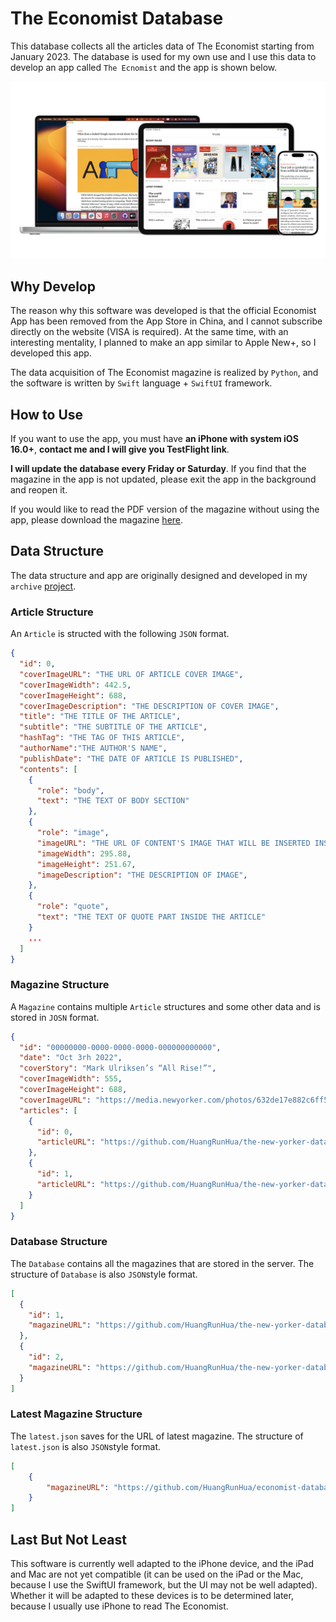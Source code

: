 # The Economist Database

This database collects all the articles data of The Economist starting from January 2023. The database is used for my own use and I use this data to develop an app called `The Ecnomist` and the app is shown below.

![](https://github.com/HuangRunHua/economist-database/raw/main/cover.png)

## Why Develop

The reason why this software was developed is that the official Economist App has been removed from the App Store in China, and I cannot subscribe directly on the website (VISA is required). At the same time, with an interesting mentality, I planned to make an app similar to Apple New+, so I developed this app. 

The data acquisition of The Economist magazine is realized by `Python`, and the software is written by `Swift` language + `SwiftUI` framework.

## How to Use

If you want to use the app, you must have **an iPhone with system iOS 16.0+**, **contact me and I will give you TestFlight link**. 

**I will update the database every Friday or Saturday**. If you find that the magazine in the app is not updated, please exit the app in the background and reopen it.

If you would like to read the PDF version of the magazine without using the app, please download the magazine [here](https://github.com/HuangRunHua/the-economist-time-etc).

## Data Structure

The data structure and app are originally designed and developed in my `archive` [project](https://github.com/HuangRunHua/the-new-yorker-database).

### Article Structure

An `Article` is structed with the following `JSON` format.

```json
{
  "id": 0,
  "coverImageURL": "THE URL OF ARTICLE COVER IMAGE",
  "coverImageWidth": 442.5,
  "coverImageHeight": 688,
  "coverImageDescription": "THE DESCRIPTION OF COVER IMAGE",
  "title": "THE TITLE OF THE ARTICLE",
  "subtitle": "THE SUBTITLE OF THE ARTICLE",
  "hashTag": "THE TAG OF THIS ARTICLE",
  "authorName":"THE AUTHOR'S NAME",
  "publishDate": "THE DATE OF ARTICLE IS PUBLISHED",
  "contents": [
    {
      "role": "body",
      "text": "THE TEXT OF BODY SECTION"
    },
    {
      "role": "image",
      "imageURL": "THE URL OF CONTENT'S IMAGE THAT WILL BE INSERTED INSIDE AN ARTICLE",
      "imageWidth": 295.88,
      "imageHeight": 251.67,
      "imageDescription": "THE DESCRIPTION OF IMAGE",
    },
    {
      "role": "quote",
      "text": "THE TEXT OF QUOTE PART INSIDE THE ARTICLE"
    }
    ...
  ]
}
```

### Magazine Structure

A `Magazine` contains multiple `Article` structures and some other data and is stored in `JOSN` format.

```json
{
  "id": "00000000-0000-0000-0000-000000000000",
  "date": "Oct 3rh 2022",
  "coverStory": "Mark Ulriksen’s “All Rise!”",
  "coverImageWidth": 555,
  "coverImageHeight": 688,
  "coverImageURL": "https://media.newyorker.com/photos/632de17e882c6ff52b2d3b1f/master/w_380,c_limit/2022_10_03.jpg",
  "articles": [
    {
      "id": 0,
      "articleURL": "https://github.com/HuangRunHua/the-new-yorker-database/raw/main/database/2022_10_03/the-shock-and-aftershocks-of-the-waste-land/article.json"
    },
    {
      "id": 1,
      "articleURL": "https://github.com/HuangRunHua/the-new-yorker-database/raw/main/database/2022_10_03/how-to-recover-from-a-happy-childhood.json"
    }
  ]
}
```

### Database Structure

The `Database` contains all the magazines that are stored in the server. The structure of `Database` is also `JSON`style format.

```json
[
  {
    "id": 1,
    "magazineURL": "https://github.com/HuangRunHua/the-new-yorker-database/raw/main/database/2022_09_26/2022_09_26.json"
  },
  {
    "id": 2,
    "magazineURL": "https://github.com/HuangRunHua/the-new-yorker-database/raw/main/database/2022_10_03/2022_10_03.json"
  }
]
```

### Latest Magazine Structure

The `latest.json` saves for the URL of latest magazine. The structure of `latest.json` is also `JSON`style format.

```json
[
    {
        "magazineURL": "https://github.com/HuangRunHua/economist-database/raw/main/weekly-json/2023-04-22.json"
    }
]
```

## Last But Not Least

This software is currently well adapted to the iPhone device, and the iPad and Mac are not yet compatible (it can be used on the iPad or the Mac, because I use the SwiftUI framework, but the UI may not be well adapted). Whether it will be adapted to these devices is to be determined later, because I usually use iPhone to read The Economist.

